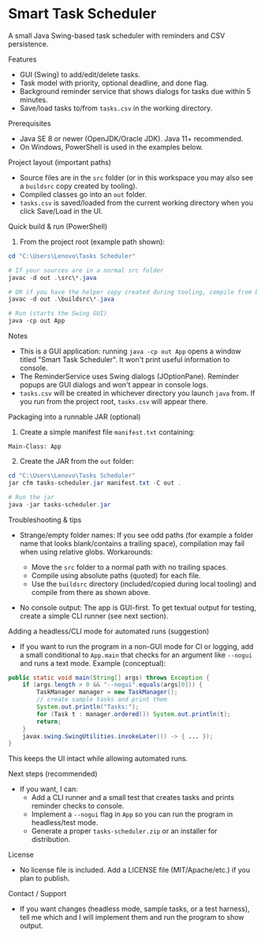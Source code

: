 Smart Task Scheduler
====================

A small Java Swing-based task scheduler with reminders and CSV persistence.

Features
- GUI (Swing) to add/edit/delete tasks.
- Task model with priority, optional deadline, and done flag.
- Background reminder service that shows dialogs for tasks due within 5 minutes.
- Save/load tasks to/from `tasks.csv` in the working directory.

Prerequisites
- Java SE 8 or newer (OpenJDK/Oracle JDK). Java 11+ recommended.
- On Windows, PowerShell is used in the examples below.

Project layout (important paths)
- Source files are in the `src` folder (or in this workspace you may also see a `buildsrc` copy created by tooling).
- Compiled classes go into an `out` folder.
- `tasks.csv` is saved/loaded from the current working directory when you click Save/Load in the UI.

Quick build & run (PowerShell)

1) From the project root (example path shown):

```powershell
cd "C:\Users\Lenovo\Tasks Scheduler"

# If your sources are in a normal src folder
javac -d out .\src\*.java

# OR if you have the helper copy created during tooling, compile from buildsrc
javac -d out .\buildsrc\*.java

# Run (starts the Swing GUI)
java -cp out App
```

Notes
- This is a GUI application: running `java -cp out App` opens a window titled "Smart Task Scheduler". It won't print useful information to console.
- The ReminderService uses Swing dialogs (JOptionPane). Reminder popups are GUI dialogs and won't appear in console logs.
- `tasks.csv` will be created in whichever directory you launch `java` from. If you run from the project root, `tasks.csv` will appear there.

Packaging into a runnable JAR (optional)

1) Create a simple manifest file `manifest.txt` containing:

```text
Main-Class: App
```

2) Create the JAR from the `out` folder:

```powershell
cd "C:\Users\Lenovo\Tasks Scheduler"
jar cfm tasks-scheduler.jar manifest.txt -C out .

# Run the jar
java -jar tasks-scheduler.jar
```

Troubleshooting & tips
- Strange/empty folder names: If you see odd paths (for example a folder name that looks blank/contains a trailing space), compilation may fail when using relative globs. Workarounds:
  - Move the `src` folder to a normal path with no trailing spaces.
  - Compile using absolute paths (quoted) for each file.
  - Use the `buildsrc` directory (included/copied during local tooling) and compile from there as shown above.

- No console output: The app is GUI-first. To get textual output for testing, create a simple CLI runner (see next section).

Adding a headless/CLI mode for automated runs (suggestion)
- If you want to run the program in a non-GUI mode for CI or logging, add a small conditional to `App.main` that checks for an argument like `--nogui` and runs a text mode. Example (conceptual):

```java
public static void main(String[] args) throws Exception {
    if (args.length > 0 && "--nogui".equals(args[0])) {
        TaskManager manager = new TaskManager();
        // create sample tasks and print them
        System.out.println("Tasks:");
        for (Task t : manager.ordered()) System.out.println(t);
        return;
    }
    javax.swing.SwingUtilities.invokeLater(() -> { ... });
}
```

This keeps the UI intact while allowing automated runs.

Next steps (recommended)
- If you want, I can:
  - Add a CLI runner and a small test that creates tasks and prints reminder checks to console.
  - Implement a `--nogui` flag in `App` so you can run the program in headless/test mode.
  - Generate a proper `tasks-scheduler.zip` or an installer for distribution.

License
- No license file is included. Add a LICENSE file (MIT/Apache/etc.) if you plan to publish.

Contact / Support
- If you want changes (headless mode, sample tasks, or a test harness), tell me which and I will implement them and run the program to show output.

